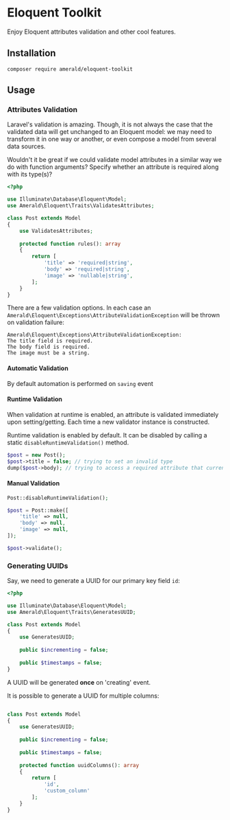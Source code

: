 # Eloquent Toolkit
Enjoy Eloquent attributes validation and other cool features.

## Installation
`composer require amerald/eloquent-toolkit`

## Usage
### Attributes Validation
Laravel's validation is amazing. 
Though, it is not always the case that the validated data will get unchanged to an Eloquent model: 
we may need to transform it in one way or another, or even compose a model from several data sources.

Wouldn't it be great if we could validate model attributes in a similar way we do with function arguments?
Specify whether an attribute is required along with its type(s)?

```php
<?php

use Illuminate\Database\Eloquent\Model;
use Amerald\Eloquent\Traits\ValidatesAttributes;

class Post extends Model
{
    use ValidatesAttributes;
    
    protected function rules(): array
    {
        return [
            'title' => 'required|string',
            'body' => 'required|string',
            'image' => 'nullable|string',
        ];
    }
}
```

There are a few validation options. In each case an `Amerald\Eloquent\Exceptions\AttributeValidationException` will be thrown on validation failure:
```
Amerald\Eloquent\Exceptions\AttributeValidationException: 
The title field is required.
The body field is required.
The image must be a string.
```

#### Automatic Validation
By default automation is performed on `saving` event

#### Runtime Validation
When validation at runtime is enabled, an attribute is validated immediately upon setting/getting.
Each time a new validator instance is constructed.

Runtime validation is enabled by default. It can be disabled by calling a static `disableRuntimeValidation()` method.

```php
$post = new Post();
$post->title = false; // trying to set an invalid type
dump($post->body); // trying to access a required attribute that currently is null
```

#### Manual Validation
```php
Post::disableRuntimeValidation();

$post = Post::make([
    'title' => null,
    'body' => null,
    'image' => null,
]);

$post->validate();
```

### Generating UUIDs
Say, we need to generate a UUID for our primary key field `id`:

```php
<?php

use Illuminate\Database\Eloquent\Model;
use Amerald\Eloquent\Traits\GeneratesUUID;

class Post extends Model
{
    use GeneratesUUID;
    
    public $incrementing = false;
    
    public $timestamps = false;
}
```

A UUID will be generated **once** on 'creating' event. 

It is possible to generate a UUID for multiple columns:

```php

class Post extends Model
{
    use GeneratesUUID;
    
    public $incrementing = false;
        
    public $timestamps = false;
    
    protected function uuidColumns(): array
    {
        return [
            'id',
            'custom_column'
        ];
    }
}
```
